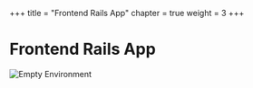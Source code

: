 +++
title = "Frontend Rails App"
chapter = true
weight = 3
+++

# Frontend Rails App
![Empty Environment](/images/frontend.svg)
